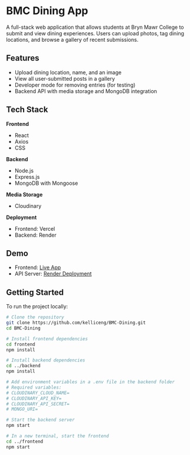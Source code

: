 # BMC Dining App

A full-stack web application that allows students at Bryn Mawr College to submit and view dining experiences. 
Users can upload photos, tag dining locations, and browse a gallery of recent submissions.

## Features

- Upload dining location, name, and an image
- View all user-submitted posts in a gallery
- Developer mode for removing entries (for testing)
- Backend API with media storage and MongoDB integration

## Tech Stack

**Frontend**
- React
- Axios
- CSS

**Backend**
- Node.js
- Express.js
- MongoDB with Mongoose

**Media Storage**
- Cloudinary

**Deployment**
- Frontend: Vercel
- Backend: Render

## Demo

- Frontend: [Live App](http://localhost:3000/)
- API Server: [Render Deployment](https://bmc-dining-backend.onrender.com)

## Getting Started

To run the project locally:

```bash
# Clone the repository
git clone https://github.com/kelliceng/BMC-Dining.git
cd BMC-Dining

# Install frontend dependencies
cd frontend
npm install

# Install backend dependencies
cd ../backend
npm install

# Add environment variables in a .env file in the backend folder
# Required variables:
# CLOUDINARY_CLOUD_NAME=
# CLOUDINARY_API_KEY=
# CLOUDINARY_API_SECRET=
# MONGO_URI=

# Start the backend server
npm start

# In a new terminal, start the frontend
cd ../frontend
npm start
